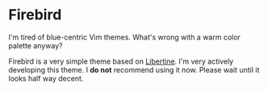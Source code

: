 # Firebird

I'm tired of blue-centric Vim themes. What's wrong with a warm color palette
anyway?

Firebird is a very simple theme based on
[Libertine](https://github.com/rdavison/Libertine). I'm very actively
developing this theme. I **do not** recommend using it now. Please wait until
it looks half way decent.
